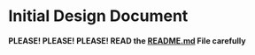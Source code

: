 # Initial Design Document
#### PLEASE! PLEASE! PLEASE! READ the [README.md](PA5_README_Template) File carefully
